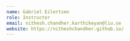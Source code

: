 ```yaml
---
name: Gabriel Eilertsen
role: Instructor
email: nithesh.chandher.karthikeyan@liu.se
website: https://nitheshchandher.github.io/
---
```

